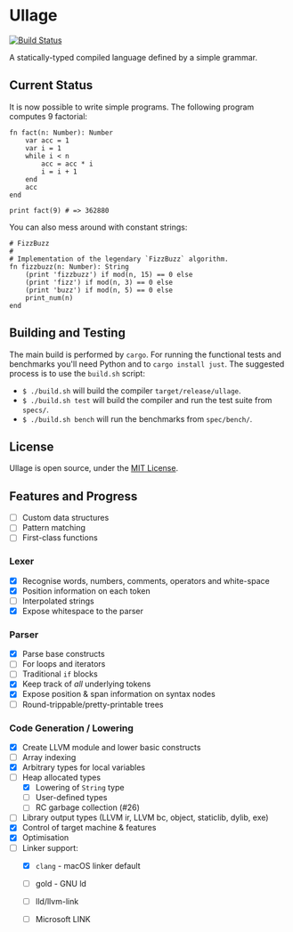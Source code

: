 # Ullage

[![Build Status][build_status_image]][build_status]

A statically-typed compiled language defined by a simple grammar.

## Current Status

It is now possible to write simple programs. The following program
computes 9 factorial:

    fn fact(n: Number): Number
        var acc = 1
        var i = 1
        while i < n
            acc = acc * i
            i = i + 1
        end
        acc
    end
    
    print fact(9) # => 362880

You can also mess around with constant strings:

    # FizzBuzz
    #
    # Implementation of the legendary `FizzBuzz` algorithm.
    fn fizzbuzz(n: Number): String
        (print 'fizzbuzz') if mod(n, 15) == 0 else
        (print 'fizz') if mod(n, 3) == 0 else
        (print 'buzz') if mod(n, 5) == 0 else
        print_num(n)
    end

## Building and Testing

The main build is performed by `cargo`. For running the functional
tests and benchmarks you'll need Python and to `cargo install just`. The suggested process is to
use the `build.sh` script:

 * `$ ./build.sh` will build the compiler `target/release/ullage`.
 * `$ ./build.sh test` will build the compiler and run the test suite
   from `specs/`.
 * `$ ./build.sh bench` will run the benchmarks from `spec/bench/`.

## License

Ullage is open source, under the [MIT License](LICENSE.md).

## Features and Progress

 * [ ] Custom data structures
 * [ ] Pattern matching
 * [ ] First-class functions

### Lexer

 * [x] Recognise words, numbers, comments, operators and white-space
 * [x] Position information on each token
 * [ ] Interpolated strings
 * [x] Expose whitespace to the parser

### Parser

 * [x] Parse base constructs
 * [ ] For loops and iterators
 * [ ] Traditional `if` blocks
 * [x] Keep track of _all_ underlying tokens
 * [x] Expose position & span information on syntax nodes
 * [ ] Round-trippable/pretty-printable trees

### Code Generation / Lowering

 * [x] Create LLVM module and lower basic constructs
 * [ ] Array indexing
 * [x] Arbitrary types for local variables
 * [ ] Heap allocated types
    * [x] Lowering of `String` type
    * [ ] User-defined types
    * [ ] RC garbage collection (#26)
 * [ ] Library output types (LLVM ir, LLVM bc, object, staticlib, dylib, exe)
 * [x] Control of target machine & features
 * [x] Optimisation
 * [ ] Linker support:
   * [x] `clang` - macOS linker default
   * [ ] gold - GNU ld
   * [ ] lld/llvm-link
   * [ ] Microsoft LINK


 [build_status_image]: https://dev.azure.com/iwillspeak/GitHub/_apis/build/status/iwillspeak.ullage?branchName=master
 [build_status]: https://dev.azure.com/iwillspeak/GitHub/_build/latest?definitionId=2&branchName=master
